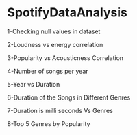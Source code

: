 # SpotifyDataAnalysis
1-Checking null values in dataset

2-Loudness vs energy correlation

3-Popularity vs Acousticness Correlation

4-Number of songs per year

5-Year vs Duration

6-Duration of the Songs in Different Genres

7-Duration is milli seconds Vs Genres

8-Top 5 Genres by Popularity
